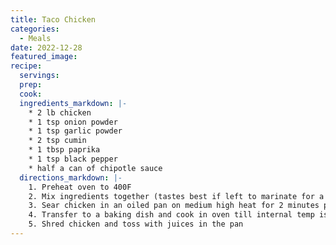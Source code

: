 ```yaml
---
title: Taco Chicken
categories:
  - Meals
date: 2022-12-28
featured_image:
recipe:
  servings:
  prep:
  cook:
  ingredients_markdown: |-
    * 2 lb chicken
    * 1 tsp onion powder
    * 1 tsp garlic powder
    * 2 tsp cumin
    * 1 tbsp paprika
    * 1 tsp black pepper
    * half a can of chipotle sauce 
  directions_markdown: |-
    1. Preheat oven to 400F
    2. Mix ingredients together (tastes best if left to marinate for a couple hours or over night)
    3. Sear chicken in an oiled pan on medium high heat for 2 minutes per side
    4. Transfer to a baking dish and cook in oven till internal temp is 165F
    5. Shred chicken and toss with juices in the pan
---
```

